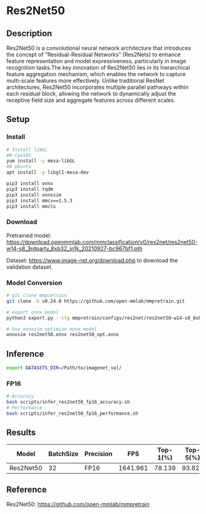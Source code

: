 # Res2Net50

## Description

Res2Net50 is a convolutional neural network architecture that introduces the concept of "Residual-Residual Networks" (Res2Nets) to enhance feature representation and model expressiveness, particularly in image recognition tasks.The key innovation of Res2Net50 lies in its hierarchical feature aggregation mechanism, which enables the network to capture multi-scale features more effectively. Unlike traditional ResNet architectures, Res2Net50 incorporates multiple parallel pathways within each residual block, allowing the network to dynamically adjust the receptive field size and aggregate features across different scales.

## Setup

### Install

```bash
# Install libGL
## CentOS
yum install -y mesa-libGL
## Ubuntu
apt install -y libgl1-mesa-dev

pip3 install onnx
pip3 install tqdm
pip3 install onnxsim
pip3 install mmcv==1.5.3
pip3 install mmcls
```

### Download

Pretrained model: <https://download.openmmlab.com/mmclassification/v0/res2net/res2net50-w14-s8_3rdparty_8xb32_in1k_20210927-bc967bf1.pth>

Dataset: <https://www.image-net.org/download.php> to download the validation dataset.

### Model Conversion

```bash
# git clone mmpretrain
git clone -b v0.24.0 https://github.com/open-mmlab/mmpretrain.git

# export onnx model
python3 export.py --cfg mmpretrain/configs/res2net/res2net50-w14-s8_8xb32_in1k.py --weight res2net50-w14-s8_3rdparty_8xb32_in1k_20210927-bc967bf1.pth --output res2net50.onnx

# Use onnxsim optimize onnx model
onnxsim res2net50.onnx res2net50_opt.onnx

```

## Inference

```bash
export DATASETS_DIR=/Path/to/imagenet_val/
```

### FP16

```bash
# Accuracy
bash scripts/infer_res2net50_fp16_accuracy.sh
# Performance
bash scripts/infer_res2net50_fp16_performance.sh
```

## Results

Model     |BatchSize  |Precision |FPS       |Top-1(%)  |Top-5(%)
----------|-----------|----------|----------|----------|--------
Res2Net50 |    32     |   FP16   | 1641.961 |  78.139  | 93.826

## Reference

Res2Net50: <https://github.com/open-mmlab/mmpretrain>
